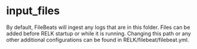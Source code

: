 # input_files

By default, FileBeats will ingest any logs that are in this folder. Files can be added before RELK startup or while it is running. Changing this path or any other additional configurations can be found in RELK/filebeat/filebeat.yml.